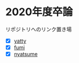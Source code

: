 # 2020年度卒論

リポジトリへのリンク置き場

- [x] [yatty](https://github.com/Yatty1/thesis)
- [x] [fumi](https://github.com/fumimaker/graduation_thesis)
- [x] [nyatsume](https://github.com/Nyatsume/graduate_thesis_pub)
